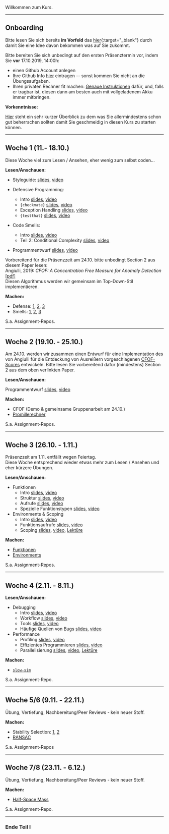 
Willkommen zum Kurs. 

-------------------

## Onboarding


Bitte lesen Sie sich bereits **im Vorfeld** das [hier](slides/intro-orga.html){:target="_blank"} durch damit Sie eine Idee davon bekommen was auf Sie zukommt.  

Bitte bereiten Sie sich unbedingt auf den ersten Präsenztermin vor, indem Sie **vor** 17.10.2019, 14:00h:

- einen Github Account anlegen
- Ihre Github Info [hier](https://forms.gle/yDZEg239hjeyEdzt7) eintragen -- sonst kommen Sie nicht an die Übungsaufgaben.
- Ihren privaten Rechner fit machen: [Genaue Instruktionen](ex/setup-ex.html) dafür, und, falls er tragbar ist, diesen dann am besten auch mit vollgeladenem Akku immer mitbringen.

**Vorkenntnisse:**

[Hier](slides/intro-basics.html) steht ein sehr kurzer Überblick zu dem was Sie allermindestens schon gut beherrschen sollten damit Sie geschmeidig in diesen Kurs zu starten können. 

-------------------

##  Woche 1 (11.- 18.10.)

Diese Woche viel zum Lesen / Ansehen, eher wenig zum selbst coden...

**Lesen/Anschauen:**

- Styleguide: [slides](slides/codingstyle-styleguide.html), [video]()

- Defensive Programming:
    - Intro [slides](slides/codingstyle-defensive.html), [video]()
    - `{checkmate}` [slides](slides/codingstyle-defensive-checkmate.html), [video]()
    - Exception Handling [slides](slides/codingstyle-defensive-exceptions.html), [video]()
    - `{testthat}` [slides](slides/codingstyle-defensive-testthat.html), [video]()
- Code Smells: 
    - Intro [slides](slides/codingstyle-smells.html), [video]()
    - Teil 2: Conditional Complexity [slides](slides/codingstyle-smells-conditionalcomplexity.html), [video]()
- Programmentwurf [slides](slides/codingstyle-topdown.html), [video]()

Vorbereitend für die Präsenzzeit am 24.10. bitte unbedingt Section 2 aus diesem Paper lesen:  
Angiulli, 2019: *CFOF: A Concentration Free Measure for Anomaly Detection* [[pdf]](https://arxiv.org/pdf/1901.04992v1.pdf)  
Diesen Algorithmus werden wir gemeinsam im Top-Down-Stil implementieren.

**Machen:**

- Defense: [1](ex/defensive-lag-ex.html), [2](ex/defensive-count-ex.html), [3](ex/defensive-colmeans-ex.html)
- Smells: [1](ex/conditional-complex-swipe-ex.html), 
[2](ex/refactor-dry-ex.html), [3](ex/styleguide-sanierung-ex.html)


S.a. Assignment-Repos.
  
-------------------

##  Woche 2 (19.10. - 25.10.)

Am 24.10. werden wir zusammen einen Entwurf für eine Implementation des
von Angiulli für die Entdeckung von Ausreißern vorgeschlagenen [CFOF-Scores](https://arxiv.org/pdf/1901.04992v1.pdf) entwickeln. Bitte lesen Sie vorbereitend dafür (mindestens) Section 2 aus dem oben verlinkten Paper.

**Lesen/Anschauen:**

Programmentwurf [slides](slides/codingstyle-topdown.html), [video]()

**Machen:**

- CFOF (Demo & gemeinsame Gruppenarbeit am 24.10.)
- [Promillerechner](ex/topdown-promille-ex.html)

S.a. Assignment-Repos.

-------------------

##  Woche 3 (26.10. - 1.11.)

Präsenzzeit am 1.11. entfällt wegen Feiertag.  
Diese Woche entsprechend wieder etwas mehr zum Lesen / Ansehen und eher kürzere Übungen.  

**Lesen/Anschauen:**

- Funktionen
  - Intro [slides](slides/functions-intro.html), [video]()
  - Struktur [slides](slides/functions-structure.html), [video]()
  - Aufrufe [slides](slides/functions-functioncalls.html), [video]()
  - Spezielle Funktionstypen [slides](slides/functions-specialfunctions.html), [video]()
- Environments & Scoping
  - Intro [slides](slides/environments-intro.html), [video]()
  - Funktionsaufrufe [slides](slides/environments-functions-calls.html), [video]()
  - Scoping [slides](slides/environments-scoping.html), [video](), [Lektüre](ex/env-scoping-reading-ex.html)
  
**Machen:**

- [Funktionen](ex/functions-ex.html)
- [Environments](ex/functions-ex.html)

S.a. Assignment-Repos.

-------------------

##  Woche 4 (2.11. - 8.11.)

**Lesen/Anschauen:**

- Debugging
  - Intro [slides](slides/debugging-intro.html), [video]()
  - Workflow [slides](slides/debugging-process.html), [video]()
  - Tools [slides](slides/debugging-tools.html), [video]()
  - Häufige Quellen von Bugs [slides](slides/debugging-frequentmistakes.html), [video]()
- Performance 
  - Profiling [slides](slides/performance-profiling.html), [video]()
  - Effizientes Programmieren [slides](slides/performance-programming.html), [video]()
  - Parallelisierung [slides](slides/performance-parallel.html), [video](), [Lektüre](ex/parallel-reading-ex.html)
  
**Machen:**

- [`slow-sim`](ex/prof-simprofile-ex.html)

S.a. Assignment-Repo.

-------------------

## Woche 5/6 (9.11. - 22.11.)

Übung, Vertiefung, Nachbereitung/Peer Reviews - kein neuer Stoff.

**Machen:**

- Stability Selection: [1](ex/stabsel-reading-ex.html), [2](ex/stabsel-ex.html)
- [RANSAC](ex/topdown-parallel-ransac-ex.html)

S.a. Assignment-Repos

-------------------

## Woche 7/8 (23.11. - 6.12.)

Übung, Vertiefung, Nachbereitung/Peer Reviews - kein neuer Stoff.

**Machen:**

- [Half-Space Mass](ex/topdown-halfspacemass-ex.html)

S.a. Assignment-Repo.

--------------------

### Ende Teil I

<!--

--------------------

## Woche 9/10 (7.12. - 20.12.)

Präsenzzeit am 20.12. entfällt.

**Lesen/Anschauen:**

- `S3`
- `S4`

**Machen:**

- [Half-Space Mass](ex/topdown-halfspacemass-ex.html)

S.a. Assignment-Repos.

-->